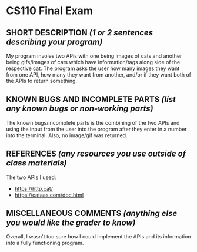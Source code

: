 # CS110 Final Exam

## SHORT DESCRIPTION *(1 or 2 sentences describing your program)*
My program involes two APis with one being images of cats and another being gifs/images of cats which have information/tags along side of the respective cat. The program asks the user how many images they want from one API, how many they want from another, and/or if they want both of the APIs to return something.

## KNOWN BUGS AND INCOMPLETE PARTS *(list any known bugs or non-working parts)*
The known bugs/incomplete parts is the combining of the two APIs and using the input from the user into the program after they enter in a number into the terminal. Also, no image/gif was returned.

## REFERENCES *(any resources you use outside of class materials)*
The two APIs I used:
- https://http.cat/
- https://cataas.com/doc.html

## MISCELLANEOUS COMMENTS *(anything else you would like the grader to know)*
Overall, I wasn't too sure how I could implement the APIs and its information into a fully functioning program. 